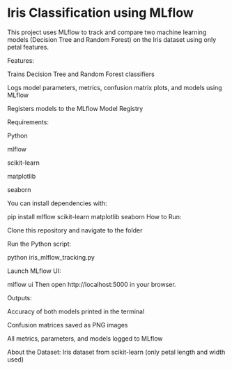 # Iris Classification using MLflow

This project uses MLflow to track and compare two machine learning models (Decision Tree and Random Forest) on the Iris dataset using only petal features.

Features:

Trains Decision Tree and Random Forest classifiers

Logs model parameters, metrics, confusion matrix plots, and models using MLflow

Registers models to the MLflow Model Registry

Requirements:

Python

mlflow

scikit-learn

matplotlib

seaborn

You can install dependencies with:

pip install mlflow scikit-learn matplotlib seaborn
How to Run:

Clone this repository and navigate to the folder

Run the Python script:


python iris_mlflow_tracking.py

Launch MLflow UI:


mlflow ui
Then open http://localhost:5000 in your browser.

Outputs:

Accuracy of both models printed in the terminal

Confusion matrices saved as PNG images

All metrics, parameters, and models logged to MLflow

About the Dataset: Iris dataset from scikit-learn (only petal length and width used)

